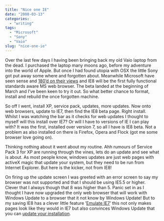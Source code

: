 ```yaml
---
title: "Nice one IE"
date: "2008-03-13"
categories:
  - "writing"
tags:
  - "Microsoft"
  - "Sony"
  - "Vaio"
slug: "nice-one-ie"
---
```


Over the last few days I having been bringing back my old Vaio laptop from the dead. I purchased the laptop many moons ago, before my adventure into the world of Apple. But once I had found utopia with OSX the little Sony got put away some where and forgotten about. Meanwhile Microsoft have seen sense and [180’d on their views](https://www.theregister.co.uk/2008/03/04/ie8_web_standards/) and IE8 will be the first fully functional standards aware MS web browser. The beta landed at the beginning of March and I’ve been keen to try it out. So what better chance to format, install and rebuild the once forgotten machine.

So off I went, install XP, service pack, updates, more updates. Now onto web browsers, update to IE7, then find the IE8 beta page. Right install. Whilst I was watching the bar as it checks for web updates I thought to myself will this install over IE7? Or will I have to versions of IE I can play with? It was the first, installed over version 7, so all I have is IE8 beta. Not a problem as also installed on there is Firefox, Opera and Flock (got me some browser love going on).

Thinking nothing about it went about my routine. Ahh rumours of Service Pack 3 for XP are running through the vines, lets do an update and see what is about. As most people know, windows updates are just web pages with activeX magic that update your system, but they need to be run from Internet Explorer. But here is the kicker, not from IE8!

On firing up the update screen I was greeted with an error screen to say my browser was not supported and that I should be using IE5.5 or higher. Clever that I always though that 8 was higher than 5. Panic set in as I thought I have now upgraded the only web browser that will work with Windows Update to a browser that it not know by Windows Update! But to my saving IE8 has a clever little feature ’[Emulate IE7](https://www.flickr.com/photos/markomihelcic/2313205260/)’ this not only makes pages look like they would in IE7 but also convinces Windows Update that you can [update your installation](https://blogs.msdn.com/ie/archive/2008/03/09/using-the-emulate-ie7-button.aspx).
